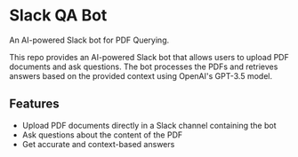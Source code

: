 # Slack QA Bot
An AI-powered Slack bot for PDF Querying.

This repo provides an AI-powered Slack bot that allows users to upload PDF documents and ask questions. The bot processes the PDFs and retrieves answers based on the provided context using OpenAI's GPT-3.5 model.

## Features

- Upload PDF documents directly in a Slack channel containing the bot
- Ask questions about the content of the PDF
- Get accurate and context-based answers


